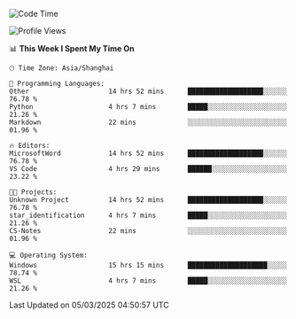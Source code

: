 <!--START_SECTION:waka-->
![Code Time](http://img.shields.io/badge/Code%20Time-2%2C352%20hrs%2036%20mins-blue)

![Profile Views](http://img.shields.io/badge/Profile%20Views-0-blue)

📊 **This Week I Spent My Time On** 

```text
🕑︎ Time Zone: Asia/Shanghai

💬 Programming Languages: 
Other                    14 hrs 52 mins      ███████████████████░░░░░░   76.78 % 
Python                   4 hrs 7 mins        █████░░░░░░░░░░░░░░░░░░░░   21.26 % 
Markdown                 22 mins             ░░░░░░░░░░░░░░░░░░░░░░░░░   01.96 % 

🔥 Editors: 
MicrosoftWord            14 hrs 52 mins      ███████████████████░░░░░░   76.78 % 
VS Code                  4 hrs 29 mins       ██████░░░░░░░░░░░░░░░░░░░   23.22 % 

🐱‍💻 Projects: 
Unknown Project          14 hrs 52 mins      ███████████████████░░░░░░   76.78 % 
star_identification      4 hrs 7 mins        █████░░░░░░░░░░░░░░░░░░░░   21.26 % 
CS-Notes                 22 mins             ░░░░░░░░░░░░░░░░░░░░░░░░░   01.96 % 

💻 Operating System: 
Windows                  15 hrs 15 mins      ████████████████████░░░░░   78.74 % 
WSL                      4 hrs 7 mins        █████░░░░░░░░░░░░░░░░░░░░   21.26 % 
```


 Last Updated on 05/03/2025 04:50:57 UTC
<!--END_SECTION:waka-->